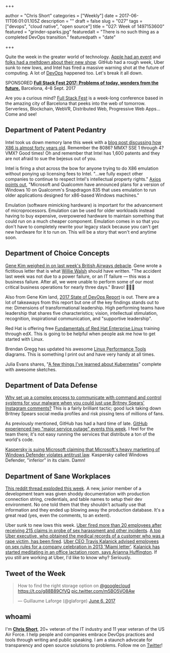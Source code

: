 +++

author = "Chris Short"
categories = ["Weekly"]
date = 2017-06-11T06:01:01.105Z
description = ""
draft = false
slug = "027"
tags = ["devops", "cloud native", "open source"]
title = "027: Week of 1497153600"
featured = "grinder-sparks.jpg"
featuredalt = "There is no such thing as a completed DevOps transition."
featuredpath = "date"

+++

Quite the week in the greater world of technology. [Apple had an event](https://developer.apple.com/wwdc/) and [folks had a meltdown about their new show](http://www.businessinsider.com/apple-planet-of-the-apps-ad-developer-rarely-saw-his-kids-2017-6). GitHub had a rough week, Uber sunk to new lows, and Intel has fired a massive warning shot at the future of computing. A lot of [DevOps](https://devopsish.com) happened too. Let's break it all down.

SPONSORED
[**Full Stack Fest 2017: Problems of today, wonders from the future.**](https://2017.fullstackfest.com)
Barcelona, 4–8 Sept. 2017

Are you a curious mind? [Full Stack Fest](https://2017.fullstackfest.com) is a week-long conference based in the amazing city of Barcelona that peeks into the web of tomorrow. Serverless, Blockchain, WebVR, Distributed Web, Progressive Web Apps... Come and see!

## Department of Patent Pedantry

Intel took us down memory lane this week with a [blog post discussing how X86 is almost forty years old](https://newsroom.intel.com/editorials/x86-approaching-40-still-going-strong/). Remember the 8086? MMX? SSE 1 through 4? VMX? Good times! Oh and remember that Intel has 1,600 patents and they are not afraid to sue the bejesus out of you.

Intel is firing a shot across the bow for anyone trying to do X86 emulation without ponying up licensing fees to Intel. "...we fully expect other companies to continue to respect Intel's intellectual property rights." [Axios points out](https://www.axios.com/intel-steer-clear-of-our-patents-2437931228.html), "Microsoft and Qualcomm have announced plans for a version of Windows 10 on Qualcomm's Snapdragon 835 that uses emulation to run older applications designed for x86-based Windows machines."

Emulation (software mimicking hardware) is important for the advancement of microprocessors. Emulation can be used for older workloads instead having to buy expensive, overpowered hardware to maintain something that could run on a much cheaper component. Emulation comes in so that you don't have to completely rewrite your legacy stack because you can't get new hardware for it to run on. This will be a story that won't end anytime soon.

## Department of Choice Concepts

[Gene Kim weighed in on last week's British Airways debacle](https://itrevolution.com/imaginary-apology-letter-airline-ceo/). Gene wrote a fictitious letter that is what [Willie Walsh](https://en.wikipedia.org/wiki/Willie_Walsh_(businessman)) should have written. "The accident last week was not due to a power failure, or an IT failure — this was a business failure. After all, we were unable to perform some of our most critical business operations for nearly three days." Bravo! 👏👏👏

Also from Gene Kim land, [2017 State of DevOps Report](https://puppet.com/resources/whitepaper/state-of-devops-report) is out. There are a lot of takeaways from this report but one of the key findings stands out to me: Dimensions of transformational leadership. High performing teams have leadership that shares five characteristics; vision, intellectual stimulation, recognition, inspirational communication, and "supportive leadership".

Red Hat is offering free [Fundamentals of Red Hat Enterprise Linux](https://www.edx.org/course/fundamentals-red-hat-enterprise-linux-red-hat-rh066x#!) training through edX. This is going to be helpful when people ask me how to get started with Linux.

Brendan Gregg has updated his awesome [Linux Performance Tools](http://www.brendangregg.com/linuxperf.html) diagrams. This is something I print out and have very handy at all times.

Julia Evans shares, "[A few things I've learned about Kubernetes](https://jvns.ca/blog/2017/06/04/learning-about-kubernetes/)" complete with awesome sketches.

## Department of Data Defense

[Why set up a complex process to communicate with command and control systems for your malware when you could just use Britney Spears' Instagram comments?](https://arstechnica.com/security/2017/06/russian-hackers-turn-to-britney-spears-for-help-concealing-espionage-malware/) This is a fairly brilliant tactic; good luck taking down Britney Spears social media profiles and risk pissing tens of millions of fans.

As previously mentioned, GitHub has had a hard time of late. [GitHub experienced two "major service outage" events this week](https://status.github.com/messages/2017-06-10). I feel for the team there; it's not easy running the services that distribute a ton of the world's code.

[Kaspersky is suing Microsoft claiming that Microsoft's heavy marketing of Windows Defender violates antitrust law](http://www.theregister.co.uk/2017/06/06/windows_defender_competition_complaint/). Kaspersky called Windows Defender, "inferior" in its claim. Damn!

## Department of Sane Workplaces

[This reddit thread exploded this week](https://www.reddit.com/r/cscareerquestions/comments/6ez8ag/accidentally_destroyed_production_database_on/). A new, junior member of a development team was given shoddy documentation with production connection string, credentials, and table names to setup their dev environment. No one told them that they shouldn't actually use that information and they ended up blowing away the production database. It's a great read (yes, even the comments, to an extent).

Uber sunk to new lows this week. [Uber fired more than 20 employees after receiving 215 claims in probe of sex harassment and other incidents](http://www.businessinsider.com/uber-fired-more-than-20-employees-as-part-of-its-sex-harassment-probe-2017-6). [A top Uber executive, who obtained the medical records of a customer who was a rape victim, has been fired](https://www.recode.net/2017/6/7/15754316/uber-executive-india-assault-rape-medical-records). [Uber CEO Travis Kalanick advised employees on sex rules for a company celebration in 2013 'Miami letter'](https://www.recode.net/2017/6/8/15765514/2013-miami-letter-uber-ceo-kalanick-employees-sex-rules-company-celebration). [Kalanick has started meditating in an office lactation room, says Arianna Huffington](https://www.cnbc.com/amp/2017/06/07/arianna-huffington-says-uber-ceo-travis-kalanick-has-started-meditating.html). If you still are working at Uber, I'd like to know why? Seriously.

## Tweet of the Week

<blockquote class="twitter-tweet" data-lang="en"><p lang="en" dir="ltr">How to find the right storage option on <a href="https://twitter.com/googlecloud?ref_src=twsrc%5Etfw">@googlecloud</a> <a href="https://t.co/g88B89CfVQ">https://t.co/g88B89CfVQ</a> <a href="https://t.co/m5BO5VO8Aw">pic.twitter.com/m5BO5VO8Aw</a></p>&mdash; Guillaume Laforge (@glaforge) <a href="https://twitter.com/glaforge/status/872073119682498560?ref_src=twsrc%5Etfw">June 6, 2017</a></blockquote>
<script async src="https://platform.twitter.com/widgets.js" charset="utf-8"></script>

## whoami

I'm [**Chris Short**](https://chrisshort.net), 20+ veteran of the IT industry and 11 year veteran of the US Air Force. I help people and companies embrace DevOps practices and tools through writing and public speaking. I am a staunch advocate for transparency and open source solutions to problems. Follow me on [Twitter](https://twitter.com/ChrisShort)!
